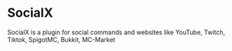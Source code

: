 # SocialX
SocialX is a plugin for social commands and websites like YouTube, Twitch, Tiktok, SpigotMC, Bukkit, MC-Market
